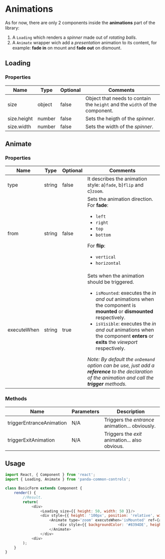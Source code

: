 # Animations

As for now, there are only 2 components inside the **animations** part of the library:
1. A ``Loading`` which renders a _spinner_ made out of _rotating balls_.
2. A ``Animate`` wrapper wich add a _presentation_ animation to its content, for example: **fade in** on mount and **fade out** on dismount.

## Loading

### Properties

| Name        | Type   | Optional | Comments |
| ------------|--------|----------|----------|
| size        | object | false    | Object that needs to contain the ``height`` and the ``width`` of the component. |
| size.height | number | false    | Sets the heigth of the _spinner_. |
| size.width  | number | false    | Sets the width of the _spinner_.  |

## Animate

### Properties

| Name        | Type   | Optional | Comments |
| ------------|--------|----------|----------|
| type        | string | false    | It describes the animation style: a)``fade``, b)``flip`` and c)``zoom``. |
| from        | string | false    | Sets the animation direction. <br/>For **fade**:<ul><li>``left``</li><li>``right``</li><li>``top``</li><li>``bottom``</li></ul>For **flip**:<ul><li>``vertical``</li><li>``horizontal``</li></ul> |
| executeWhen | string | true     | Sets when the animation should be triggered. <ul><li>``isMounted``: executes the _in and out_ animations when the component is **mounted** or **dismounted** respectively.</li><li>``isVisible``: executes the _in and out_ animations when the component **enters** or **exits** the _viewport_ respectively.</li></ul>_Note: By default the ``onDemand`` option can be use, just add a **reference** to the declaration of the animation and call the **trigger** methods._|

### Methods

| Name                     | Parameters | Description |
|--------------------------|------------|-------------|
| triggerEntranceAnimation | N/A        | Triggers the _entrance_ animation... obviously. |
| triggerExitAnimation     | N/A        | Triggers the _exit_ animation... also obvious. |

## Usage

```javascript
import React, { Component } from 'react';
import { Loading, Animate } from 'panda-common-controls';

class BasicForm extends Component {
    render() {
        //Result.
        return(
            <div>
                <Loading size={{ height: 50, width: 50 }}/>
                <div style={{ height: '100px', position: 'relative', width: '100%' }}>
                    <Animate type='zoom' executeWhen='isMounted' ref={animate => { this.AnimateRef = animate; }}>
                        <div style={{ backgroundColor: '#8394DE', height: '100px', width: '100px' }}/>
                    </Animate>
                </div>
            <div>
        );
    }
}
```
